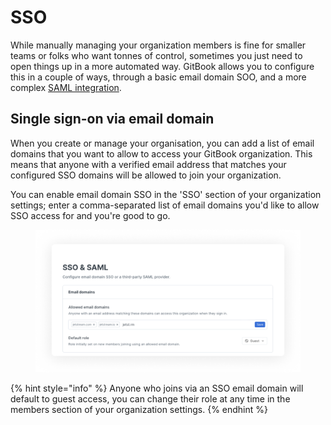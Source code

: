 # SSO

While manually managing your organization members is fine for smaller teams or folks who want tonnes of control, sometimes you just need to open things up in a more automated way. GitBook allows you to configure this in a couple of ways, through a basic email domain SOO, and a more complex [SAML integration](saml/).

## Single sign-on via email domain

When you create or manage your organisation, you can add a list of email domains that you want to allow to access your GitBook organization. This means that anyone with a verified email address that matches your configured SSO domains will be allowed to join your organization.

You can enable email domain SSO in the 'SSO' section of your organization settings; enter a comma-separated list of email domains you'd like to allow SSO access for and you're good to go.

<div data-full-width="true">

<figure><img src="../../.gitbook/assets/allowed-email-domains.png" alt="A screenshot showing the SSO and SAML settings page for an organization."><figcaption></figcaption></figure>

</div>

{% hint style="info" %}
Anyone who joins via an SSO email domain will default to guest access, you can change their role at any time in the members section of your organization settings.
{% endhint %}
